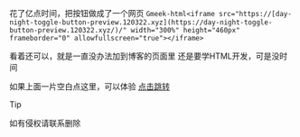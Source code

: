 花了亿点时间，把按钮做成了一个网页
`Gmeek-html<iframe src="https://[day-night-toggle-button-preview.120322.xyz](https://day-night-toggle-button-preview.120322.xyz/)/" width="300%" height="460px" frameborder="0" allowfullscreen="true"></iframe>`

看着还可以，就是一直没办法加到博客的页面里
还是要学HTML开发，可是没时间

如果上面一片空白点这里，可以体验
[点击跳转](https://diyingisader.github.io/zang_diying.github.io/  "纯享版链接")

> [!TIP]
> 如有侵权请联系删除